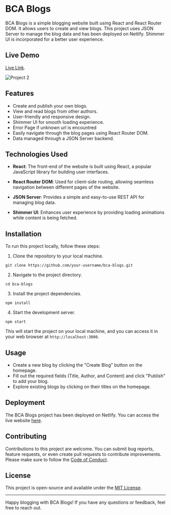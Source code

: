 # BCA Blogs

BCA Blogs is a simple blogging website built using React and React Router DOM. It allows users to create and view blogs. This project uses JSON Server to manage the blog data and has been deployed on Netlify. Shimmer UI is incorporated for a better user experience.

## Live Demo

[Live Link](https://bca-blogs.netlify.app/).

![Project 2](https://github.com/g3vind/bca-blogs/assets/70854788/04710c48-144b-4c5d-99c3-d8ab6526667a)

## Features

- Create and publish your own blogs.
- View and read blogs from other authors.
- User-friendly and responsive design.
- Shimmer UI for smooth loading experience.
- Error Page if unknown url is encountred
- Easily navigate through the blog pages using React Router DOM.
- Data managed through a JSON Server backend.

## Technologies Used

- **React**: The front-end of the website is built using React, a popular JavaScript library for building user interfaces.

- **React Router DOM**: Used for client-side routing, allowing seamless navigation between different pages of the website.

- **JSON Server**: Provides a simple and easy-to-use REST API for managing blog data.

- **Shimmer UI**: Enhances user experience by providing loading animations while content is being fetched.

## Installation

To run this project locally, follow these steps:

1. Clone the repository to your local machine.

```
git clone https://github.com/your-username/bca-blogs.git
```

2. Navigate to the project directory.

```
cd bca-blogs
```

3. Install the project dependencies.

```
npm install
```

4. Start the development server.

```
npm start
```

This will start the project on your local machine, and you can access it in your web browser at `http://localhost:3000`.

## Usage

- Create a new blog by clicking the "Create Blog" button on the homepage.
- Fill out the required fields (Title, Author, and Content) and click "Publish" to add your blog.
- Explore existing blogs by clicking on their titles on the homepage.

## Deployment

The BCA Blogs project has been deployed on Netlify. You can access the live website [here](https://bca-blogs.netlify.app/).

## Contributing

Contributions to this project are welcome. You can submit bug reports, feature requests, or even create pull requests to contribute improvements. Please make sure to follow the [Code of Conduct](CODE_OF_CONDUCT.md).

## License

This project is open-source and available under the [MIT License](LICENSE.md).

---

Happy blogging with BCA Blogs! If you have any questions or feedback, feel free to reach out.
